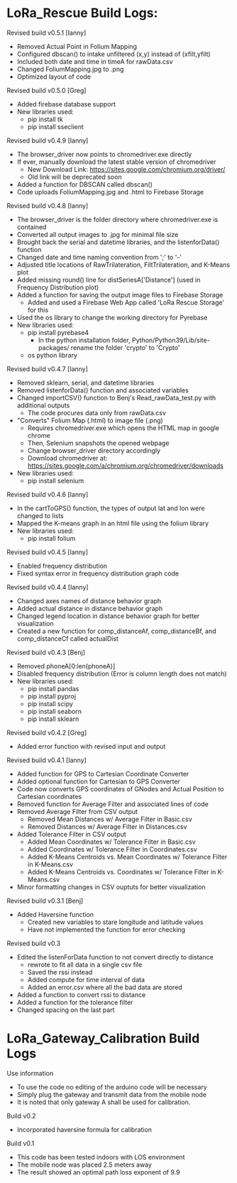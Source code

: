 # LoRa_Rescue Build Logs:

Revised build v0.5.1 [Ianny]
- Removed Actual Point in Folium Mapping
- Configured dbscan() to intake unfiltered (x,y) instead of (xfilt,yfilt)
- Included both date and time in timeA for rawData.csv
- Changed FoliumMapping.jpg to .png
- Optimized layout of code

Revised build v0.5.0 [Greg]
- Added firebase database support
- New libraries used: 
  - pip install tk
  - pip install sseclient

Revised build v0.4.9 [Ianny]
- The browser_driver now points to chromedriver.exe directly
- If ever, manually download the latest stable version of chromedriver 
  - New Download Link: https://sites.google.com/chromium.org/driver/
  - Old link will be deprecated soon
- Added a function for DBSCAN called dbscan()
- Code uploads FoliumMapping.jpg and .html to Firebase Storage

Revised build v0.4.8 [Ianny]
- The browser_driver is the folder directory where chromedriver.exe is contained
- Converted all output images to .jpg for minimal file size
- Brought back the serial and datetime libraries, and the listenforData() function
- Changed date and time naming convention from ';' to '-'
- Adjusted title locations of RawTrilateration, FiltTrilateration, and K-Means plot
- Added missing round() line for distSeriesA['Distance'] (used in Frequency Distribution plot)
- Added a function for saving the output image files to Firebase Storage
  - Added and used a Firebase Web App called 'LoRa Rescue Storage' for this
- Used the os library to change the working directory for Pyrebase
- New libraries used:
  - pip install pyrebase4
    - In the python installation folder, Python/Python39/Lib/site-packages/ rename the folder 'crypto' to 'Crypto'
  - os python library

Revised build v0.4.7 [Ianny]
- Removed sklearn, serial, and datetime libraries
- Removed listenforData() function and associated variables
- Changed importCSV() function to Benj's Read_rawData_test.py with additional outputs
  - The code procures data only from rawData.csv
- "Converts" Folium Map (.html) to image file (.png)
  - Requires chromedriver.exe which opens the HTML map in google chrome
  - Then, Selenium snapshots the opened webpage
  - Change browser_driver directory accordingly 
  - Download chromedriver at: https://sites.google.com/a/chromium.org/chromedriver/downloads
- New libraries used:
  - pip install selenium

Revised build v0.4.6 [Ianny]
- In the cartToGPS() function, the types of output lat and lon were changed to lists
- Mapped the K-means graph in an html file using the folium library
- New libraries used:
  - pip install folium

Revised build v0.4.5 [Ianny]
- Enabled frequency distribution
- Fixed syntax error in frequency distribution graph code

Revised build v0.4.4 [Ianny]
- Changed axes names of distance behavior graph
- Added actual distance in distance behavior graph
- Changed legend location in distance behavior graph for better visualization
- Created a new function for comp_distanceAf, comp_distanceBf, and comp_distanceCf called actualDist

Revised build v0.4.3 [Benj]
- Removed phoneA[0:len(phoneA)]
- Disabled frequency distribution (Error is column length does not match)
- New libraries used:
  - pip install pandas
  - pip install pyproj
  - pip install scipy
  - pip install seaborn
  - pip install sklearn

Revised build v0.4.2 [Greg]
- Added error function with revised input and output

Revised build v0.4.1 [Ianny]
- Added function for GPS to Cartesian Coordinate Converter
- Added optional function for Cartesian to GPS Converter
- Code now converts GPS coordinates of GNodes and Actual Position to Cartesian coordinates
- Removed function for Average Filter and associated lines of code
- Removed Average Filter from CSV output
  - Removed Mean Distances w/ Average Filter in Basic.csv
  - Removed Distances w/ Average Filter in Distances.csv
- Added Tolerance Filter in CSV output
  - Added Mean Coordinates w/ Tolerance Filter in Basic.csv
  - Added Coordinates w/ Tolerance Filter in Coordinates.csv
  - Added K-Means Centroids vs. Mean Coordinates w/ Tolerance Filter in K-Means.csv
  - Added K-Means Centroids vs. Coordinates w/ Tolerance Filter in K-Means.csv
- Minor formatting changes in CSV ouptuts for better visualization

Revised build v0.3.1 [Benj]
- Added Haversine function
  - Created new variables to stare longitude and latitude values
  - Have not implemented the function for error checking

Revised build v0.3
- Edited the listenForData function to not convert directly to distance
  - rewrote to fit all data in a single csv file
  - Saved the rssi instead
  - Added compute for time interval of data
  - Added an error.csv where all the bad data are stored
- Added a function to convert rssi to distance
- Added a function for the tolerance filter
- Changed spacing on the last part

# LoRa_Gateway_Calibration Build Logs
Use information
- To use the code no editing of the arduino code will be necessary
- Simply plug the gateway and transmit data from the mobile node
- It is noted that only gateway A shall be used for calibration.

Build v0.2
- Incorporated haversine formula for calibration

Build v0.1
- This code has been tested indoors with LOS environment
- The mobile node was placed 2.5 meters away
- The result showed an optimal path loss exponent of 9.9